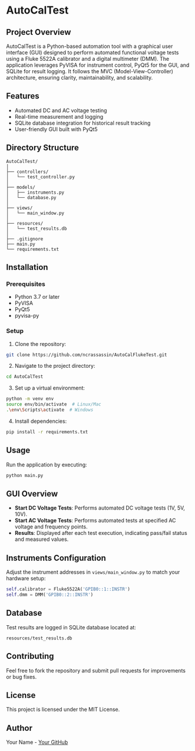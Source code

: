 # AutoCalTest

## Project Overview
AutoCalTest is a Python-based automation tool with a graphical user interface (GUI) designed to perform automated functional voltage tests using a Fluke 5522A calibrator and a digital multimeter (DMM). The application leverages PyVISA for instrument control, PyQt5 for the GUI, and SQLite for result logging. It follows the MVC (Model-View-Controller) architecture, ensuring clarity, maintainability, and scalability.

## Features
- Automated DC and AC voltage testing
- Real-time measurement and logging
- SQLite database integration for historical result tracking
- User-friendly GUI built with PyQt5

## Directory Structure

```
AutoCalTest/
│
├── controllers/
│   └── test_controller.py
│
├── models/
│   ├── instruments.py
│   └── database.py
│
├── views/
│   └── main_window.py
│
├── resources/
│   └── test_results.db
│
├── .gitignore
├── main.py
└── requirements.txt
```

## Installation

### Prerequisites
- Python 3.7 or later
- PyVISA
- PyQt5
- pyvisa-py

### Setup
1. Clone the repository:
```bash
git clone https://github.com/ncrassassin/AutoCalFlukeTest.git
```

2. Navigate to the project directory:
```bash
cd AutoCalTest
```

3. Set up a virtual environment:
```bash
python -m venv env
source env/bin/activate  # Linux/Mac
.\env\Scripts\activate  # Windows
```

4. Install dependencies:
```bash
pip install -r requirements.txt
```

## Usage

Run the application by executing:
```bash
python main.py
```

## GUI Overview
- **Start DC Voltage Tests**: Performs automated DC voltage tests (1V, 5V, 10V).
- **Start AC Voltage Tests**: Performs automated tests at specified AC voltage and frequency points.
- **Results**: Displayed after each test execution, indicating pass/fail status and measured values.

## Instruments Configuration
Adjust the instrument addresses in `views/main_window.py` to match your hardware setup:
```python
self.calibrator = Fluke5522A('GPIB0::1::INSTR')
self.dmm = DMM('GPIB0::2::INSTR')
```

## Database
Test results are logged in SQLite database located at:
```
resources/test_results.db
```

## Contributing
Feel free to fork the repository and submit pull requests for improvements or bug fixes.

## License
This project is licensed under the MIT License.

## Author
Your Name - [Your GitHub](https://github.com/ncrassassin)
